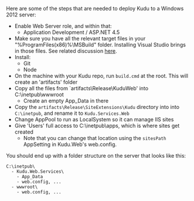 Here are some of the steps that are needed to deploy Kudu to a Windows 2012 server:

- Enable Web Server role, and within that:
  - Application Development / ASP.NET 4.5
- Make sure you have all the relevant target files in your "%ProgramFiles(x86)%\MSBuild" folder. Installing Visual Studio brings in those files. See related discussion [here](http://stackoverflow.com/questions/3980909/microsoft-webapplication-targets-was-not-found-on-the-build-server-whats-your).
- Install:
  - Git
  - Node
- On the machine with your Kudu repo, run `build.cmd` at the root. This will create an 'artifacts' folder
- Copy all the files from `artifacts\Release\KuduWeb' into C:\inetpub\wwwroot
  - Create an empty App_Data in there
- Copy the `artifacts\Release\SiteExtensions\Kudu` directory into into `C:\inetpub`, and rename it to `Kudu.Services.Web`
- Change AppPool to run as LocalSystem so it can manage IIS sites
- Give 'Users' full access to C:\inetpub\apps, which is where sites get created
  - Note that you can change that location using the `sitesPath` AppSetting in Kudu.Web's web.config.

You should end up with a folder structure on the server that looks like this:

````
C:\inetpub\
  - Kudu.Web.Services\
    - App_Data
    - web.config, ...
  - wwwroot\
    - web.config, ...
````

